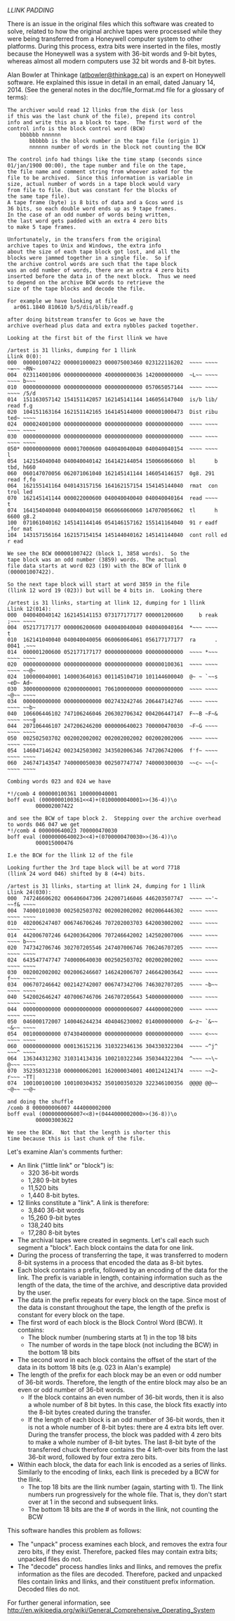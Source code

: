 _LLINK PADDING_

There is an issue in the original files which this software was created to solve, related to how
the original archive tapes were processed while they were being transferred from a Honeywell computer
system to other platforms. During this process, extra bits were inserted in the files, mostly because
the Honeywell was a system with 36-bit words and 9-bit bytes, whereas almost all modern computers
use 32 bit words and 8-bit bytes.

Alan Bowler at Thinkage (atbowler@thinkage.ca) is an expert on Honeywell software. He explained this 
issue in detail in an email, dated January 14, 2014. (See the general notes in the doc/file_format.md
file for a glossary of terms):

	The archiver would read 12 llinks from the disk (or less
	if this was the last chunk of the file), prepend its control 
	info and write this as a block to tape.  The first word of the 
	control info is the block control word (BCW)
	    bbbbbb nnnnnn
	       bbbbbb is the block number in the tape file (origin 1)
	       nnnnnn number of words in the block not counting the BCW

	The control info had things like the time stamp (seconds since
	01/jan/1900 00:00), the tape number and file on the tape,
	the file name and comment string from whoever asked for the
	file to be archived.  Since this information is variable in
	size, actual number of words in a tape block would vary
	from file to file. (but was constant for the blocks of
	the same tape file).
	A tape frame (byte) is 8 bits of data and a Gcos word is
	36 bits, so each double word ends up as 9 tape frames.
	In the case of an odd number of words being written,
	the last word gets padded with an extra 4 zero bits
	to make 5 tape frames.

	Unfortunately, in the transfers from the original
	archive tapes to Unix and Windows, the extra info
	about the size of each tape block got lost, and all the
	blocks were jammed together in a single file.  So if
	the archive control words are such that the tape block
	was an odd number of words, there are an extra 4 zero bits
	inserted before the data in of the next block.  Thus we need
	to depend on the archive BCW words to retrieve the
	size of the tape blocks and decode the file.

	For example we have looking at file
	  ar061.1840 810610 b/5/dis/blib/readf.g

	after doing bitstream transfer to Gcos we have the
	archive overhead plus data and extra nybbles packed together.

	Looking at the first bit of the first llink we have

	/artest is 31 llinks, dumping for 1 llink
	Llink 0(0):
	000  000001007422 000001000023 000075003460 023122116202  ~~~~ ~~~~ ~=~~ ~RN~
	004  023114001006 000000000000 400000000036 142000000000  ~L~~ ~~~~ ~~~~ b~~~
	010  000000000000 000000000000 000000000000 057065057144  ~~~~ ~~~~ ~~~~ /5/d
	014  151163057142 154151142057 162145141144 146056147040  is/b lib/ read f.g
	020  104151163164 162151142165 164145144000 000001000473  Dist ribu ted~ ~~~~
	024  000024001000 000000000000 000000000000 000000000000  ~~~~ ~~~~ ~~~~ ~~~~
	030  000000000000 000000000000 000000000000 000000000000  ~~~~ ~~~~ ~~~~ ~~~~
	050* 000000000000 000017000600 040040040040 040040040154  ~~~~ ~~~~         l
	054  142154040040 040040040142 164142144054 150066066060  bl      b tbd, h660
	060  060147070056 062071061040 162145141144 146054146157  0g8. 291  read f,fo
	064  162155141164 040143157156 164162157154 154145144040  rmat  con trol led
	070  162145141144 000022000600 040040040040 040040040164  read ~~~~         t
	074  164154040040 040040040150 066066060060 147070056062  tl      h 6600 g8.2
	100  071061040162 145141144146 054146157162 155141164040  91 r eadf ,for mat
	104  143157156164 162157154154 145144040162 145141144040  cont roll ed r ead

	We see the BCW 000001007422 (block 1, 3858 words).  So the
	tape block was an odd number (3859) words.  The actual
	file data starts at word 023 (19) with the BCW of llink 0
	(000001007422).

	So the next tape block will start at word 3859 in the file
	(llink 12 word 19 (023)) but will be 4 bits in.  Looking there

	/artest is 31 llinks, starting at llink 12, dumping for 1 llink
	Llink 12(014):
	000  040040040142 162145141153 073177177177 000001200600     b reak ;~~~ ~~~~
	004  052177177177 000006200600 040040040040 040040040164  *~~~ ~~~~         t
	010  162141040040 040040040056 060060064061 056177177177  ra      . 0041 .~~~
	014  000001200600 052177177177 000000000000 000000000000  ~~~~ *~~~ ~~~~ ~~~~
	020  000000000000 000000000000 000000000000 000000100361  ~~~~ ~~~~ ~~~~ ~~@~
	024  100000040001 140003640163 001145104710 101144600040  @~ ~ `~~s ~eD~ Ad~
	030  300000000000 020000000001 706100000000 000000000000  ~~~~ ~~~~ ~@~~ ~~~~
	034  000000000000 000000000000 002743242746 206447142746  ~~~~ ~~~~ ~~~~ ~~b~
	040  106606446102 747106246046 206302706342 004206447147  F~~B ~F~& ~~~~ ~~~g
	044  207106446107 247206246200 000000640023 700000470030  ~F~G ~~~~ ~~~~ ~~~~
	050  002502503702 002002002002 002002002002 002002002006  ~~~~ ~~~~ ~~~~ ~~~~
	054  146047146242 002342503002 343502006346 747206742006  f'f~ ~~~~ ~~~~ ~~~~
	060  246747143547 740000050030 002507747747 740000300030  ~~c~ ~~(~ ~~~~ ~~~~

	Combing words 023 and 024 we have

	*!/comb 4 000000100361 100000040001
	boff eval (0000000100361<<4)+(0100000040001>>(36-4))\o
	         000002007422

	and see the BCW of tape block 2.  Stepping over the archive overhead
	to words 046 047 we get
	*!/comb 4 000000640023 700000470030
	boff eval (0000000640023<<4)+(0700000470030>>(36-4))\o
	         000015000476

	I.e the BCW for the llink 12 of the file

	Looking further the 3rd tape block will be at word 7718
	(llink 24 word 046) shifted by 8 (4+4) bits.

	/artest is 31 llinks, starting at llink 24, dumping for 1 llink
	Llink 24(030):
	000  747246606202 006406047306 242007146046 446203507747  ~~~~ ~~'~ ~~f& ~~~~
	004  740001010030 002502503702 002002002002 002006446302  ~~~~ ~~~~ ~~~~ ~~~~
	010  402006247407 006746706246 707202003703 642003002002  ~~~~ ~~~~ ~~~~ ~~~~
	014  442006707246 642003642006 707246642002 142502007006  ~~~~ ~~~~ ~~~~ b~~~
	020  747342706746 302707205546 247407006746 706246707205  ~~~~ ~~~~ ~~~~ ~~~~
	024  643547747747 740000640030 002502503702 002002002002  ~~~~ ~~~~ ~~~~ ~~~~
	030  002002002002 002006246607 146242006707 246642003642  ~~~~ ~~~~ f~~~ ~~~~
	034  006707246642 002142742007 006747342706 746302707205  ~~~~ ~b~~ ~~~~ ~~~~
	040  542002646247 407006746706 246707205643 540000000000  ~~~~ ~~~~ ~~~~ ~~~~
	044  000000000000 000000000000 000000006007 444000002000  ~~~~ ~~~~ ~~~~ ~~~~
	050  046000172007 140046244234 404046230002 014000000000  &~z~ `&~~ ~&~~ ~~~~
	054  001000000000 074304000000 000000000000 000000000000  ~~~~ <~~~ ~~~~ ~~~~
	060  000000000000 000136152136 310322346136 304330322304  ~~~~ ~^j^ ~~~^ ~~~~
	064  136344312302 310314134316 100210322346 350344322304  ^~~~ ~~\~ @~~~ ~~~~
	070  352350312310 000000062001 162000034001 400124124174  ~~~~ ~~2~ r~~~ ~TT|
	074  100100100100 100100304352 350100350320 322346100356  @@@@ @@~~ ~@~~ ~~@~

	and doing the shuffle
	/comb 8 000000006007 444000002000
	boff eval (0000000006007<<8)+(0444000002000>>(36-8))\o
	         000003003622

	We see the BCW.  Not that the length is shorter this
	time because this is last chunk of the file.

Let's examine Alan's comments further:
- An llink ("little link" or "block") is:
  - 320 36-bit words
  - 1,280 9-bit bytes
  - 11,520 bits
  - 1,440 8-bit bytes.
- 12 llinks constitute a "link". A link is therefore:
  - 3,840 36-bit words
  - 15,260 9-bit bytes
  - 138,240 bits
  - 17,280 8-bit bytes
- The archival tapes were created in segments. Let's call each such segment a "block". 
  Each block contains the data for one link.
- During the process of transferring the tape, it was transferred to modern 8-bit systems
  in a process that encoded the data as 8-bit bytes.
- Each block contains a prefix, followed by an encoding of the data for the link. The 
  prefix is variable in length, containing information such as the length of the data,
  the time of the archive, and descriptive data provided by the user.
- The data in the prefix repeats for every block on the tape. Since most of the data is
  constant throughout the tape, the length of the prefix is constant for every block on
  the tape.
- The first word of each block is the Block Control Word (BCW). It contains:
  - The block number (numbering starts at 1) in the top 18 bits
  - The number of words in the tape block (not including the BCW) in the bottom 18 bits
- The second word in each block contains the offset of the start of the data in its 
  bottom 18 bits (e.g. 023 in Alan's example)
- The length of the prefix for each block may be an even or odd number of 36-bit words.
  Therefore, the length of the entire block may also be an even or odd number of 36-bit 
  words.
  - If the block contains an even number of 36-bit words, then it is also a whole number
    of 8 bit bytes. In this case, the block fits exactly into the 8-bit bytes created
    during the transfer.
  - If the length of each block is an odd number of 36-bit words, then it is not a whole
    number of 8-bit bytes: there are 4 extra bits left over. During the transfer process,
    the block was padded with 4 zero bits to make a whole number of 8-bit bytes. The last
    8-bit byte of the transferred chuck therefore contains the 4 left-over bits from the
    last 36-bit word, followed by four extra zero bits.
- Within each block, the data for each link is encoded as a series of llinks. Similarly
  to the encoding of links, each llink is preceded by a BCW for the llink.
  - The top 18 bits are the llink number (again, starting with 1). The llink numbers run
  	progressively for the whole file. That is, they don't start over at 1 in the second
  	and subsequent links.
  - The bottom 18 bits are the # of words in the llink, not counting the BCW

This software handles this problem as follows:
- The "unpack" process examines each block, and removes the extra four zero bits, if they
  exist. Therefore, packed files may contain extra bits; unpacked files do not.
- The "decode" process handles links and llinks, and removes the prefix information as the
  files are decoded. Therefore, packed and unpacked files contain links and llinks, and their
  constituent prefix information. Decoded files do not.

For further general information, see http://en.wikipedia.org/wiki/General_Comprehensive_Operating_System
